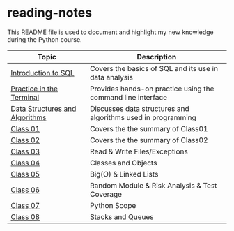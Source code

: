 # reading-notes

This README file is used to document and highlight my new knowledge during the Python course.

| Topic | Description |
|-------|-------------|
| [Introduction to SQL](./sql.md) | Covers the basics of SQL and its use in data analysis |
| [Practice in the Terminal](./terminal.md) | Provides hands-on practice using the command line interface |
| [Data Structures and Algorithms](./Data%20StructuresAndAlgorithms.md) | Discusses data structures and algorithms used in programming |
| [Class 01](./class01.md) | Covers the the summary of Class01 |
| [Class 02](./class02.md) | Covers the the summary of Class02 |
| [Class 03](./class03.md) |  Read & Write Files/Exceptions |
| [Class 04](./class04.md)| Classes and Objects  |
| [Class 05](./class05.md)| Big(O) & Linked Lists  |
| [Class 06](./class06.md)| Random Module & Risk Analysis & Test Coverage  |
| [Class 07](./class07.md)| Python Scope  |
| [Class 08](./class08.md)| Stacks and Queues  |


